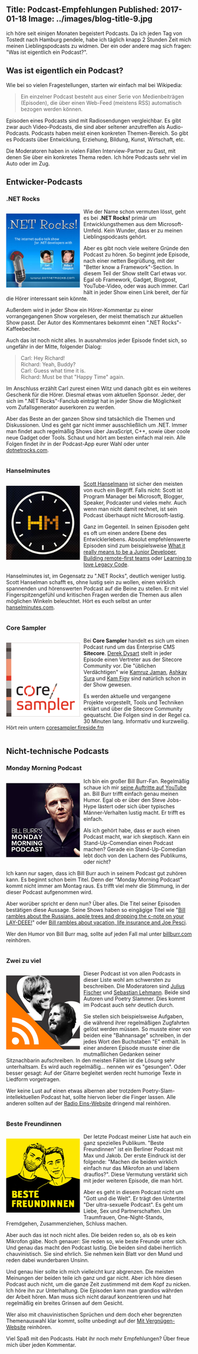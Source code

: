 ﻿Title: Podcast-Empfehlungen
Published: 2017-01-18
Image: ../images/blog-title-9.jpg
---

ich höre seit einigen Monaten begeistert Podcasts. Da ich jeden Tag von Tostedt nach Hamburg pendele, habe ich täglich knapp 2 Stunden Zeit 
mich meinen Lieblingspodcasts zu widmen. Der ein oder andere mag sich  fragen: "Was ist eigentlich ein Podcast?".

## Was ist eigentlich ein Podcast?

Wie bei so vielen Fragestellungen, starten wir einfach mal bei Wikipedia:

> Ein einzelner Podcast besteht aus einer Serie von Medienbeiträgen (Episoden), die über einen Web-Feed (meistens RSS) automatisch bezogen werden können.

Episoden eines Podcasts sind mit Radiosendungen vergleichbar. Es gibt zwar auch Video-Podcasts, die sind aber seltener anzutreffen als Audio-Podcasts.
Podcasts haben meist einen konkreten Themen-Bereich. So gibt es Podcasts über Entwicklung, Erziehung, Bildung, Kunst, Wirtschaft, etc.

Die Moderatoren haben in vielen Fällen Interview-Partner zu Gast, mit denen Sie über ein konkretes Thema reden. Ich höre Podcasts sehr viel im Auto
oder im Zug.

## Entwicker-Podcasts

### .NET Rocks

<div style="float: left; margin-right: 10px;">

<a href="https://www.dotnetrocks.com/" target="_blank">![dotnetrocks](..\images\podcasts\dotnetrocks.png)</a>

</div>

Wie der Name schon vermuten lösst, geht es bei **.NET Rocks!** primär um Entwicklungsthemen aus dem Microsoft-Umfeld. Kein Wunder,
dass er zu meinen Lieblingspodcasts gehört.

Aber es gibt noch viele weitere Gründe den Podcast zu hören. So beginnt jede Episode, nach einer netten Begrüßung,
mit der "Better know a Framework"-Section. In diesem Teil der Show stellt Carl etwas vor. Egal ob Framework, Gadget, Blogpost,
YouTube-Video, oder was auch immer. Carl hält in jeder Show einen Link bereit, der für die Hörer interessant sein könnte.

Außerdem wird in jeder Show ein Hörer-Kommentar zu einer vorrangegangenen Show vorgelesen, der meist thematisch zur aktuellen Show passt.
Der Autor des Kommentares bekommt einen ".NET Rocks"-Kaffeebecher.

Auch das ist noch nicht alles. In ausnahmslos jeder Episode findet sich, so ungefähr in der Mitte, folgender Dialog:

> Carl: Hey Richard!<br />
> Richard: Yeah, Buddy?<br />
> Carl: Guess what time it is.<br />
> Richard: Must be that "Happy Time" again.<br />

Im Anschluss erzählt Carl zurest einen Witz und danach gibt es ein weiteres Geschenk für die Hörer. Diesmal etwas vom aktuellen Sponsor.
Jeder, der sich im ".NET Rocks"-Fanclub einträgt hat in jeder Show die Möglichkeit vom Zufallsgenerator auserkoren zu werden.

Aber das Beste an der ganzen Show sind tatsächlich die Themen und Diskussionen. Und es geht gar nicht immer ausschließlich um .NET.
Immer man findet auch regelmäßig Shows über JavaScript, C++, sowie über coole neue Gadget oder Tools. Schaut und hört am besten einfach mal rein.
Alle Folgen findet ihr in der Podcast-App eurer Wahl oder unter [dotnetrocks.com](https://www.dotnetrocks.com/).

<div style="clear: both;"></div>

### Hanselminutes

<div style="float: left; margin-right: 10px;">

<a href="http://www.hanselminutes.com/" target="_blank">![Hanselminutes](..\images\podcasts\hanselminutes.png)</a>

</div>

[Scott Hanselmann](http://www.hanselman.com/) ist sicher den meisten von euch ein Begriff. Falls nicht: Scott ist Program Manager bei Microsoft,
Blogger, Speaker, Podcaster und vieles mehr. Auch wenn man nicht damit rechnet, ist sein Podcast überhaupt nicht Microsoft-lastig.

Ganz im Gegenteil. In seinen Episoden geht es oft um einen andere Ebene des Entwicklerlebens. Absolut empfehlenswerte Episoden sind zum beispielsweise
[What it really means to be a Junior Developer](http://www.hanselminutes.com/427/what-it-really-means-to-be-junior-developer-with-jonathan-barronville),
[Building remote-first teams](http://www.hanselminutes.com/533/building-remote-first-teams-with-karolina-szczur) oder
[Learning to love Legacy Code](http://www.hanselminutes.com/539/learning-to-love-legacy-code-with-andrea-goulet-from-corgibytes).

Hanselminutes ist, im Gegensatz zu ".NET Rocks", deutlich weniger lustig. Scott Hanselman schafft es, ohne lustig sein zu wollen, einen wirklich
spannenden und hörenswerten Podcast auf die Beine zu stellen. Er mit viel Fingerspitzengefühl und kritischen Fragen werden die Themen aus allen
möglichen Winkeln beleuchtet. Hört es euch selbst an unter [hanselminutes.com](http://www.hanselminutes.com).

<div style="clear: both;"></div>

### Core Sampler

<div style="float: left; margin-right: 10px;">

<a href="https://coresampler.fireside.fm/" target="_blank">![CoreSampler](..\images\podcasts\coresampler.png)</a>

</div>

Bei **Core Sampler** handelt es sich um einen Podcast rund um das Enterprise CMS **Sitecore**. [Derek Dysart](http://derekdysart.com/)
stellt in jeder Episode einen Vertreter aus der Sitecore Community vor. Die "üblichen Verdächtigen" wie [Kamruz Jaman](https://jammykam.wordpress.com/),
[Ashkay Sura](https://www.akshaysura.com/) und [Kam Figy](http://kamsar.net/) sind natürlich schon in der Show gewesen.

Es werden aktuelle und vergangene Projekte vorgestellt, Tools und Techniken erklärt und über die Sitecore Community gequatscht. Die Folgen sind in der
Regel ca. 30 Minuten lang. Informativ und kurzweilig. Hört rein untern [coresampler.fireside.fm](https://coresampler.fireside.fm)
<div style="clear: both;"></div>

## Nicht-technische Podcasts

### Monday Morning Podcast

<div style="float: left; margin-right: 10px;">

<a href="http://billburr.com/podcast-2/" target="_blank">![Monday Morning Podcast](..\images\podcasts\mondaymorning.png)</a>

</div>

Ich bin ein großer Bill Burr-Fan. Regelmäßig schaue ich mir [seine Auftritte auf YouTube](https://www.youtube.com/watch?v=X70xe90dcKk) an.
Bill Burr trifft einfach genau meinen Humor. Egal ob er über den Steve Jobs-Hype lästert oder sich über typisches Männer-Verhalten lustig macht.
Er trifft es einfach.

Als ich gehört habe, dass er auch einen Podcast macht, war ich skeptisch. Kann ein Stand-Up-Comendian einen Podcast machen? Gerade ein
Stand-Up-Comedian lebt doch von den Lachern des Publikums, oder nicht?

Ich kann nur sagen, dass ich Bill Burr auch in seinem Podcast gut zuhören kann. Es beginnt schon beim Titel. Denn der "Monday Morning Podcast"
kommt nicht immer am Montag raus. Es trifft viel mehr die Stimmung, in der dieser Podcast aufgenommen wird.

Aber worüber spricht er denn nun? Über alles. Die Titel seiner Episoden bestätigen diese Aussage. Seine Shows haben so eingägige Titel wie
"[Bill rambles about the Russians, apple trees and dropping the c-note on your LAY-DEEE!](http://billburr.com/monday-morning-podcast-1-9-17/)"
oder [Bill rambles about vacation, life insurance and Joe Pesci](http://billburr.com/thursday-afternoon-monday-morning-podcast-12-29-16/).

Wer den Humor von Bill Burr mag, sollte auf jeden Fall mal unter [billburr.com](http://billburr.com/podcast-2) reinhören.

<div style="clear: both;"></div>

### Zwei zu viel

<div style="float: left; margin-right: 10px;">

<a href="http://www.radioeins.de/archiv/podcast/zwei_zu_viel.html" target="_blank">![Monday Morning Podcast](..\images\podcasts\zweizuviel.png)</a>

</div>

Dieser Podcast ist von allen Podcasts in dieser Liste wohl am schwersten zu beschreiben. Die Moderatoren sind
[Julius Fischer](http://www.juliusfischer.de/) und [Sebastian Lehmann](http://sebastianlehmann.net/). Beide sind Autoren und Poetry Slammer.
Dies kommt im Podcast auch sehr deutlich durch.

Sie stellen sich beispielsweise Aufgaben, die während ihrer regelmäßigen Zugfahrten gelöst werden müssen. So musste einer von beiden eine
"Bahnansage" schreiben, in der jedes Wort den Buchstaben "E" enthält. In einer anderen Episode musste einer die mutmaßlichen Gedanken seiner
Sitznachbarin aufschreiben. In den meisten Fällen ist die Lösung sehr unterhaltsam.
Es wird auch regelmäßig... nennen wir es "gesungen". Oder besser gesagt: Auf der Gitarre begleitet werden recht humorige Texte in Liedform vorgetragen.

Wer keine Lust auf einen etwas albernen aber trotzdem Poetry-Slam-intellektuellen Podcast hat, sollte hiervon lieber die Finger lassen.
Alle anderen sollten auf der [Radio Eins-Website](http://www.radioeins.de/archiv/podcast/zwei_zu_viel.html) dringend mal reinhören.

<div style="clear: both;"></div>

### Beste Freundinnen

<div style="float: left; margin-right: 10px;">

<a href="https://mitvergnuegen.com/podcast-beste-freundinnen" target="_blank">![Beste Freundinnen](..\images\podcasts\bestefreundinnen.png)</a>

</div>

Der letzte Podcast meiner Liste hat auch ein ganz spezielles Publikum. "Beste Freundinnen" ist ein Berliner Podcast mit Max und Jakob.
Der erste Eindruck ist der folgende: "Machen die beiden wirklich einfach nur das Mikrofon an und labern drauflos?". Diese Vermutung verstärkt sich
mit jeder weiteren Episode, die man hört. 

Aber es geht in diesem Podcast nicht um "Gott und die Welt". Er trägt den Untertitel "Der ultra-sexuelle Podcast". Es geht um Liebe, Sex und
Partnerschaften. Um Traumfrauen, One-Night-Stands, Fremdgehen, Zusammenziehen, Schluss machen.

Aber auch das ist noch nicht alles. Die beiden reden so, als ob es kein Mikrofon gäbe. Noch genauer: Sie reden so, wie beste Freunde unter sich.
Und genau das macht den Podcast lustig. Die beiden sind dabei herrlich chauvinistisch. Sie sind ehrlich. Sie nehmen kein Blatt vor den Mund und
reden dabei wunderbaren Unsinn.

Und genau hier sollte ich mich vielleicht kurz abgrenzen. Die meisten Meinungen der beiden teile ich ganz und gar nicht. Aber ich höre diesen
Podcast auch nicht, um die ganze Zeit zustimmend mit dem Kopf zu nicken. Ich höre ihn zur Unterhaltung. Die Episoden kann man grandios währden der
Arbeit hören. Man muss sich nicht darauf konzentrieren und hat regelmäßig ein breites Grinsen auf dem Gesicht.

Wer also mit chauvinistischen Sprüchen und dem doch eher begrenzten Themenauswahl klar kommt, sollte unbedingt auf der
[Mit Vergnügen-Website](https://mitvergnuegen.com/podcast-beste-freundinnen) reinhören.


Viel Spaß mit den Podcasts. Habt ihr noch mehr Empfehlungen? Über freue mich über jeden Kommentar.